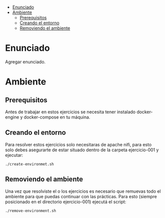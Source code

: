 
- [Enunciado](#enunciado)
- [Ambiente](#ambiente)
  - [Prerequisitos](#prerequisitos)
  - [Creando el entorno](#creando-el-entorno)
  - [Removiendo el ambiente](#removiendo-el-ambiente)


# Enunciado
Agregar enunciado.

# Ambiente

## Prerequisitos
Antes de trabajar en estos ejercicios se necesita tener instalado docker-engine y docker-compose en tu máquina.

## Creando el entorno
Para resolver estos ejercicios solo necesitaras de apache nifi, para esto solo debes asegurarte de estar situado dentro de la carpeta ejercicio-001 y ejecutar:

`./create-environmet.sh`  

## Removiendo el ambiente
Una vez que resolviste el o los ejercicios es necesario que remuevas todo el ambiente para que puedas continuar con las prácticas. Para esto (siempre posicionado en el directorio ejercicio-001) ejecutá el script:

`./remove-environment.sh`